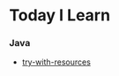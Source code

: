 # Today I Learn


### Java

* [try-with-resources](https://github.com/wjdrbs96/Today-I-Learn/blob/master/src/Java/Exception%20handling/Try~with~resources.md)